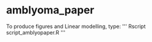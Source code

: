 # amblyoma_paper

To produce figures and Linear modelling, type:
'''
Rscript script_amblyopaper.R
'''
